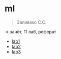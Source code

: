 # ml

> Заливако С.С.

-> зачёт, 11 лаб, реферат

- [lab1](/ml/lab1)
- [lab2](/ml/lab2)
- [lab3](/ml/lab3)
